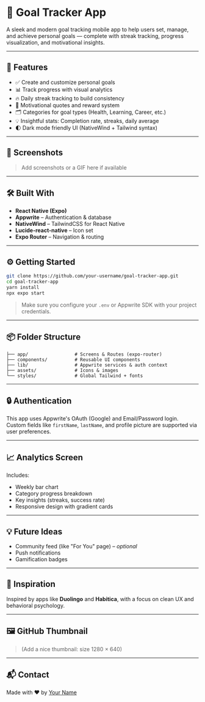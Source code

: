 # 🎯 Goal Tracker App

A sleek and modern goal tracking mobile app to help users set, manage, and achieve personal goals — complete with streak tracking, progress visualization, and motivational insights.

---

## 🚀 Features

- ✅ Create and customize personal goals  
- 📊 Track progress with visual analytics  
- 🔥 Daily streak tracking to build consistency  
- 🧠 Motivational quotes and reward system  
- 🗂 Categories for goal types (Health, Learning, Career, etc.)  
- 💡 Insightful stats: Completion rate, streaks, daily average  
- 🌓 Dark mode friendly UI (NativeWind + Tailwind syntax)

---

## 📸 Screenshots

> Add screenshots or a GIF here if available

---

## 🛠 Built With

- **React Native (Expo)**
- **Appwrite** – Authentication & database
- **NativeWind** – TailwindCSS for React Native
- **Lucide-react-native** – Icon set
- **Expo Router** – Navigation & routing

---

## ⚙️ Getting Started

```bash
git clone https://github.com/your-username/goal-tracker-app.git
cd goal-tracker-app
yarn install
npx expo start
```

> Make sure you configure your `.env` or Appwrite SDK with your project credentials.

---

## 📦 Folder Structure

```
├── app/                 # Screens & Routes (expo-router)
├── components/          # Reusable UI components
├── lib/                 # Appwrite services & auth context
├── assets/              # Icons & images
└── styles/              # Global Tailwind + fonts
```

---

## 🔒 Authentication

This app uses Appwrite's OAuth (Google) and Email/Password login.  
Custom fields like `firstName`, `lastName`, and profile picture are supported via user preferences.

---

## 📈 Analytics Screen

Includes:
- Weekly bar chart
- Category progress breakdown
- Key insights (streaks, success rate)
- Responsive design with gradient cards

---

## 💡 Future Ideas

- Community feed (like "For You" page) – *optional*
- Push notifications
- Gamification badges

---

## 🧠 Inspiration

Inspired by apps like **Duolingo** and **Habitica**, with a focus on clean UX and behavioral psychology.

---

## 🖼 GitHub Thumbnail

> (Add a nice thumbnail: size 1280 × 640)

---

## 📬 Contact

Made with ❤️ by [Your Name](https://github.com/your-username)